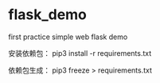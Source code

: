 # flask_demo
first practice simple web flask demo


安装依赖包：
pip3 install -r requirements.txt

依赖包生成：
pip3 freeze > requirements.txt
